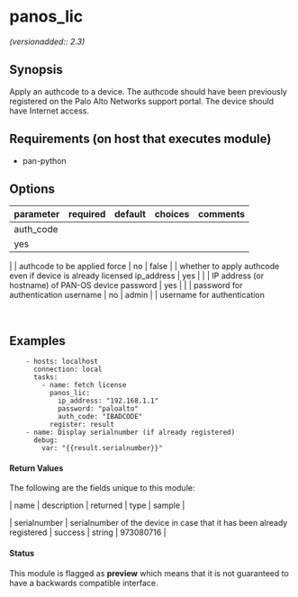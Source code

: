 # panos_lic

_(versionadded:: 2.3)_


## Synopsis

Apply an authcode to a device.
The authcode should have been previously registered on the Palo Alto Networks support portal.
The device should have Internet access.


## Requirements (on host that executes module)

- pan-python

## Options

| parameter | required | default | choices | comments |
| --------- | -------- | ------- | ------- | -------- |
auth_code  |
yes |
 |
 |
authcode to be applied </td></tr>
force  |
no |
false |
 |
whether to apply authcode even if device is already licensed </td></tr>
ip_address  |
yes |
 |
 |
IP address (or hostname) of PAN-OS device </td></tr>
password  |
yes |
 |
 |
password for authentication </td></tr>
username  |
no |
admin |
 |
username for authentication </td></tr>
</table>
</br>



## Examples

        - hosts: localhost
          connection: local
          tasks:
            - name: fetch license
              panos_lic:
                ip_address: "192.168.1.1"
                password: "paloalto"
                auth_code: "IBADCODE"
              register: result
        - name: Display serialnumber (if already registered)
          debug:
            var: "{{result.serialnumber}}"
#### Return Values

The following are the fields unique to this module:

| name | description | returned | type | sample |

| serialnumber | serialnumber of the device in case that it has been already registered | success | string | 973080716 </td> |




#### Status

This module is flagged as **preview** which means that it is not guaranteed to have a backwards compatible interface.

